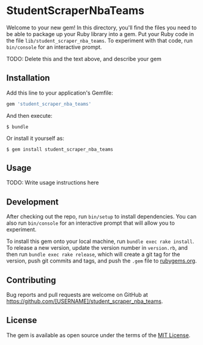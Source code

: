 # StudentScraperNbaTeams

Welcome to your new gem! In this directory, you'll find the files you need to be able to package up your Ruby library into a gem. Put your Ruby code in the file `lib/student_scraper_nba_teams`. To experiment with that code, run `bin/console` for an interactive prompt.

TODO: Delete this and the text above, and describe your gem

## Installation

Add this line to your application's Gemfile:

```ruby
gem 'student_scraper_nba_teams'
```

And then execute:

    $ bundle

Or install it yourself as:

    $ gem install student_scraper_nba_teams

## Usage

TODO: Write usage instructions here

## Development

After checking out the repo, run `bin/setup` to install dependencies. You can also run `bin/console` for an interactive prompt that will allow you to experiment.

To install this gem onto your local machine, run `bundle exec rake install`. To release a new version, update the version number in `version.rb`, and then run `bundle exec rake release`, which will create a git tag for the version, push git commits and tags, and push the `.gem` file to [rubygems.org](https://rubygems.org).

## Contributing

Bug reports and pull requests are welcome on GitHub at https://github.com/[USERNAME]/student_scraper_nba_teams.

## License

The gem is available as open source under the terms of the [MIT License](https://opensource.org/licenses/MIT).
